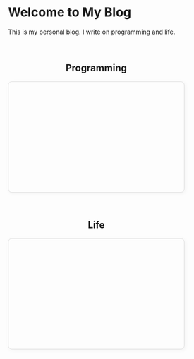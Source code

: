 # Welcome to My Blog

This is my personal blog. I write on programming and life.
<div style="display: flex; flex-wrap: wrap; gap: 2rem; margin-top: 2rem;">
  <!-- Card 1 -->
  <a href="/docs/category/programming-index.md" style="text-decoration: none; color: inherit; flex: 1; min-width: 250px; max-width: 400px;">
    <h2 style="text-align: center;">Programming</h2>
    <div style="height: 250px; border: 1px solid #ddd; border-radius: 8px; box-shadow: 2px 2px 10px rgba(0,0,0,0.05); background-image: url('assets/images/programming.jpg'); background-size: cover; background-position: center; display: flex; align-items: center; justify-content: center; text-align: center; overflow: hidden;">
    </div>
  </a>
  <!-- Card 2 -->
  <a href="/docs/category/life-index.md" style="text-decoration: none; color: inherit; flex: 1; min-width: 250px; max-width: 400px;">
    <h2 style="text-align: center;">Life</h2>
    <div style="height: 250px; border: 1px solid #ddd; border-radius: 8px; box-shadow: 2px 2px 10px rgba(0,0,0,0.05); background-image: url('assets/images/kuromi.png'); background-size: cover; background-position: center; display: flex; align-items: center; justify-content: center; text-align: center; overflow: hidden;">
    </div>
  </a>

</div>